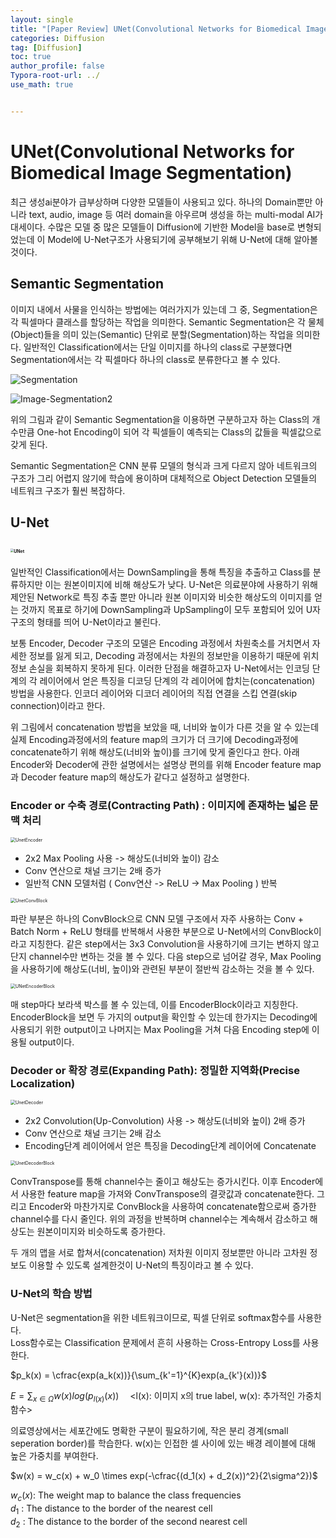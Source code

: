 ```yaml
---
layout: single
title: "[Paper Review] UNet(Convolutional Networks for Biomedical Image Segmentation)"
categories: Diffusion
tag: [Diffusion]
toc: true
author_profile: false
Typora-root-url: ../
use_math: true


---
```


# UNet(Convolutional Networks for Biomedical Image Segmentation)

최근 생성ai분야가 급부상하며 다양한 모델들이 사용되고 있다. 하나의 Domain뿐만 아니라 text, audio, image 등 여러 domain을 아우르며 생성을 하는 multi-modal AI가 대세이다. 수많은 모델 중 많은 모델들이 Diffusion에 기반한 Model을 base로 변형되었는데 이 Model에 U-Net구조가 사용되기에 공부해보기 위해 U-Net에 대해 알아볼 것이다.

## Semantic Segmentation

이미지 내에서 사물을 인식하는 방법에는 여러가지가 있는데 그 중, Segmentation은 각 픽셀마다 클래스를 할당하는 작업을 의미한다. Semantic Segmentation은 각 물체(Object)들을 의미 있는(Semantic) 단위로 분할(Segmentation)하는 작업을 의미한다. 일반적인 Classification에서는 단일 이미지를 하나의 class로 구분했다면 Segmentation에서는 각 픽셀마다 하나의 class로 분류한다고 볼 수 있다.

 ![Segmentation](/images/2023-08-26-UNet/Segmentation.png)

![Image-Segmentation2](/images/2023-08-26-UNet/Image-Segmentation2.png)

위의 그림과 같이 Semantic Segmentation을 이용하면 구분하고자 하는 Class의 개수만큼 One-hot Encoding이 되어 각 픽셀들이 예측되는 Class의 값들을 픽셀값으로 갖게 된다. 

Semantic Segmentation은 CNN 분류 모델의 형식과 크게 다르지 않아 네트워크의 구조가 그리 어렵지 않기에 학습에 용이하며 대체적으로 Object Detection 모델들의 네트워크 구조가 훨씬 복잡하다.

## U-Net

## <img src="/images/2023-08-26-UNet/UNet.png" alt="UNet" style="zoom: 33%;" />

일반적인 Classification에서는 DownSampling을 통해 특징을 추출하고 Class를 분류하지만 이는 원본이미지에 비해 해상도가 낮다. U-Net은 의료분야에 사용하기 위해 제안된 Network로 특징 추출 뿐만 아니라 원본 이미지와 비슷한 해상도의 이미지를 얻는 것까지 목표로 하기에 DownSampling과 UpSampling이 모두 포함되어 있어 U자 구조의 형태를 띄어 U-Net이라고 불린다. 

보통 Encoder, Decoder 구조의 모델은 Encoding 과정에서 차원축소를 거치면서 자세한 정보를 잃게 되고, Decoding 과정에서는 차원의 정보만을 이용하기 때문에 위치 정보 손실을 회복하지 못하게 된다. 이러한 단점을 해결하고자 U-Net에서는 인코딩 단계의 각 레이어에서 얻은 특징을 디코딩 단계의 각 레이어에 합치는(concatenation) 방법을 사용한다. 인코더 레이어와 디코더 레이어의 직접 연결을 스킵 연결(skip connection)이라고 한다.

위 그림에서 concatenation 방법을 보았을 때, 너비와 높이가 다른 것을 알 수 있는데 실제 Encoding과정에서의 feature map의 크기가 더 크기에 Decoding과정에 concatenate하기 위해 해상도(너비와 높이)를 크기에 맞게 줄인다고 한다. 아래 Encoder와 Decoder에 관한 설명에서는 설명상 편의를 위해 Encoder feature map과 Decoder feature map의 해상도가 같다고 설정하고 설명한다.

### Encoder or 수축 경로(Contracting Path) : 이미지에 존재하는 넓은 문맥 처리

<img src="/images/2023-08-26-UNet/UnetEncoder-3067463.png" alt="UnetEncoder" style="zoom:50%;" />

* 2x2 Max Pooling 사용 -> 해상도(너비와 높이) 감소
* Conv 연산으로 채널 크기는 2배 증가
* 일반적 CNN 모델처럼 ( Conv연산 -> ReLU -> Max Pooling ) 반복

<img src="/images/2023-08-26-UNet/UnetConvBlock.png" alt="UnetConvBlock" style="zoom: 50%;" />

파란 부분은 하나의 ConvBlock으로 CNN 모델 구조에서 자주 사용하는 Conv + Batch Norm + ReLU 형태를 반복해서 사용한 부분으로 U-Net에서의 ConvBlock이라고 지칭한다. 같은 step에서는 3x3 Convolution을 사용하기에 크기는 변하지 않고 단지 channel수만 변하는 것을 볼 수 있다. 다음 step으로 넘어갈 경우, Max Pooling을 사용하기에 해상도(너비, 높이)와 관련된 부분이 절반씩 감소하는 것을 볼 수 있다.

<img src="/images/2023-08-26-UNet/UNetEncoderBlock.png" alt="UNetEncoderBlock" style="zoom:50%;" />

매 step마다 보라색 박스를 볼 수 있는데, 이를 EncoderBlock이라고 지칭한다. EncoderBlock을 보면 두 가지의 output을 확인할 수 있는데 한가지는 Decoding에 사용되기 위한 output이고 나머지는 Max Pooling을 거쳐 다음 Encoding step에 이용될 output이다.

### Decoder or 확장 경로(Expanding Path): 정밀한 지역화(Precise Localization)

<img src="/images/2023-08-26-UNet/UnetDecoder.png" alt="UnetDecoder" style="zoom:50%;" />

* 2x2 Convolution(Up-Convolution) 사용 -> 해상도(너비와 높이) 2배 증가 
* Conv 연산으로 채널 크기는 2배 감소
* Encoding단계 레이어에서 얻은 특징을 Decoding단계 레이어에 Concatenate

<img src="/images/2023-08-26-UNet/UnetDecoderBlock.png" alt="UnetDecoderBlock" style="zoom:50%;" />

ConvTranspose를 통해 channel수는 줄이고 해상도는 증가시킨다. 이후 Encoder에서 사용한 feature map을 가져와 ConvTranspose의 결괏값과 concatenate한다. 그리고 Encoder와 마찬가지로 ConvBlock을 사용하여 concatenate함으로써 증가한 channel수를 다시 줄인다. 위의 과정을 반복하며 channel수는 계속해서 감소하고 해상도는 원본이미지와 비슷하도록 증가한다. 

두 개의 맵을 서로 합쳐서(concatenation) 저차원 이미지 정보뿐만 아니라 고차원 정보도 이용할 수 있도록 설계한것이 U-Net의 특징이라고 볼 수 있다.

### U-Net의 학습 방법

U-Net은 segmentation을 위한 네트워크이므로, 픽셀 단위로 softmax함수를 사용한다.<br/>Loss함수로는 Classification 문제에서 흔히 사용하는 Cross-Entropy Loss를 사용한다.

$p_k(x) = \cfrac{exp(a_k(x))}{\sum_{k'=1}^{K}exp(a_{k'}(x))}$

$E = \sum_{x\in\Omega}w(x)log(p_{l(x)}(x))$ &emsp;<l(x): 이미지 x의 true label, w(x): 추가적인 가중치 함수>

의료영상에서는 세포간에도 명확한 구분이 필요하기에, 작은 분리 경계(small seperation border)를 학습한다. w(x)는 인접한 셀 사이에 있는 배경 레이블에 대해 높은 가중치를 부여한다.

$w(x) = w_c(x) + w_0 \times exp(-\cfrac{(d_1(x) + d_2(x))^2}{2\sigma^2})$

$w_c(x)$: The weight map to balance the class frequencies<br/>$d_1$ : The distance to the border of the nearest cell<br/>$d_2$ : The distance to the border of the second nearest cell
